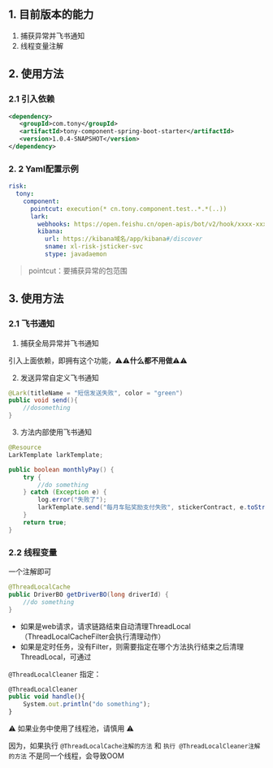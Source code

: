 ## 1. 目前版本的能力

1. 捕获异常并飞书通知
2. 线程变量注解

## 2. 使用方法

### 2.1 引入依赖

```xml
<dependency>
   <groupId>com.tony</groupId>
   <artifactId>tony-component-spring-boot-starter</artifactId>
   <version>1.0.4-SNAPSHOT</version>
</dependency>
```

### 2. 2 Yaml配置示例

```yaml
risk:
  tony:
    component:
      pointcut: execution(* cn.tony.component.test..*.*(..))
      lark:
        webhooks: https://open.feishu.cn/open-apis/bot/v2/hook/xxxx-xxxxx
        kibana:
          url: https://kibana域名/app/kibana#/discover
          sname: xl-risk-jsticker-svc
          stype: javadaemon
```

> pointcut：要捕获异常的包范围

## 3. 使用方法

### 2.1 飞书通知

1. 捕获全局异常并飞书通知

引入上面依赖，即拥有这个功能，⚠️⚠️**什么都不用做**⚠️⚠️

2. 发送异常自定义飞书通知

```java
@Lark(titleName = "短信发送失败", color = "green")
public void send(){
    //dosomething
}
```

3. 方法内部使用飞书通知

```java
@Resource
LarkTemplate larkTemplate;

public boolean monthlyPay() {
    try {
        //do something
    } catch (Exception e) {
        log.error("失败了");
        larkTemplate.send("每月车贴奖励支付失败", stickerContract, e.toString(), "red");
    }
    return true;
}
```

### 2.2 线程变量

一个注解即可

```Java
@ThreadLocalCache
public DriverBO getDriverBO(long driverId) {
    //do something
}
```

- 如果是web请求，请求链路结束自动清理ThreadLocal（ThreadLocalCacheFilter会执行清理动作）
- 如果是定时任务，没有Filter，则需要指定在哪个方法执行结束之后清理ThreadLocal，可通过

`@ThreadLocalCleaner` 指定：

```TypeScript
@ThreadLocalCleaner
public void handle(){
    System.out.println("do something");
}
```

⚠️ 如果业务中使用了线程池，请慎用 ⚠️  

因为，如果执行 `@ThreadLocalCache注解的方法` 和 `执行 @ThreadLocalCleaner注解的方法` 不是同一个线程，会导致OOM
